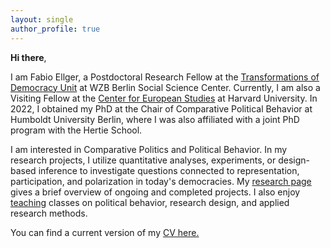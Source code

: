```yaml
---
layout: single
author_profile: true
---
```


**Hi there**, 

I am Fabio Ellger, a Postdoctoral Research Fellow at the [Transformations of Democracy Unit](https://www.wzb.eu/en/research/dynamics-of-political-systems/transformations-of-democracy) at WZB Berlin Social Science Center. 
Currently, I am also a Visiting Fellow at the [Center for European Studies](https://ces.fas.harvard.edu/people/fabio-ellger) at Harvard University.
In 2022, I obtained my PhD at the Chair of Comparative Political Behavior at Humboldt University Berlin, where I was also affiliated with a joint PhD program with the Hertie School.

I am interested in Comparative Politics and Political Behavior. In my research projects, I utilize quantitative analyses, experiments, or design-based inference to investigate questions connected to representation, participation, and polarization in today's democracies. My [research page](/research/) gives a brief overview of ongoing and completed projects. I also enjoy [teaching](/teaching/) classes on political behavior, research design, and applied research methods.

You can find a current version of my [CV here.](https://www.fabioellger.com/assets/docs/CV_Ellger.pdf)